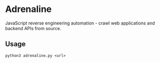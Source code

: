 # Adrenaline
JavaScript reverse engineering automation - crawl web applications and backend APIs from source.

## Usage
```
python3 adrenaline.py <url>
```
